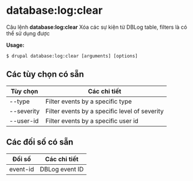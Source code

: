 # database:log:clear
Câu lệnh **database:log:clear** Xóa các sự kiện từ DBLog table, filters là có thể sử dụng được

**Usage:**
```
$ drupal database:log:clear [arguments] [options] 
```

## Các tùy chọn có sẵn
Tùy chọn | Các chi tiết
-------|-------------
--type | Filter events by a specific type
--severity | Filter events by a specific level of severity
--user-id | Filter events by a specific user id

## Các đối số có sẵn
Đối số | Các chi tiết
---------|-------------
event-id | DBLog event ID
